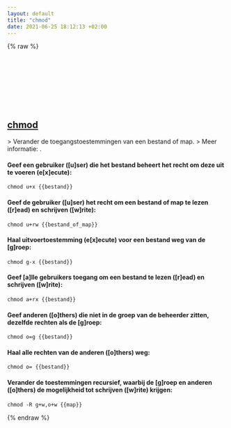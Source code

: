 ```yaml
---
layout: default
title: "chmod"
date: 2021-06-25 18:12:13 +02:00
---
```

{% raw %}
<h2 id="chmod">
  <a href="/nl/common/chmod.html">chmod</a> <a href="#chmod"><svg class="icon">
    <use href="/assets/images/unicode_sprite.svg#link" />
  </svg></a>
</h2>
> Verander de toegangstoestemmingen van een bestand of map.
> Meer informatie: <https://www.gnu.org/software/coreutils/chmod>.

#### Geef een gebruiker ([u]ser) die het bestand beheert het recht om deze uit te voeren (e[x]ecute):
```shell
chmod u+x {{bestand}}
```
#### Geef de gebruiker ([u]ser) het recht om een bestand of map te lezen ([r]ead) en schrijven ([w]rite):
```shell
chmod u+rw {{bestand_of_map}}
```
#### Haal uitvoertoestemming (e[x]ecute) voor een bestand weg van de [g]roep:
```shell
chmod g-x {{bestand}}
```
#### Geef [a]lle gebruikers toegang om een bestand te lezen ([r]ead) en schrijven ([w]rite):
```shell
chmod a+rx {{bestand}}
```
#### Geef anderen ([o]thers) die niet in de groep van de beheerder zitten, dezelfde rechten als de [g]roep:
```shell
chmod o=g {{bestand}}
```
#### Haal alle rechten van de anderen ([o]thers) weg:
```shell
chmod o= {{bestand}}
```
#### Verander de toestemmingen recursief, waarbij de [g]roep en anderen ([o]thers) de mogelijkheid tot schrijven ([w]rite) krijgen:
```shell
chmod -R g+w,o+w {{map}}
```
{% endraw %}